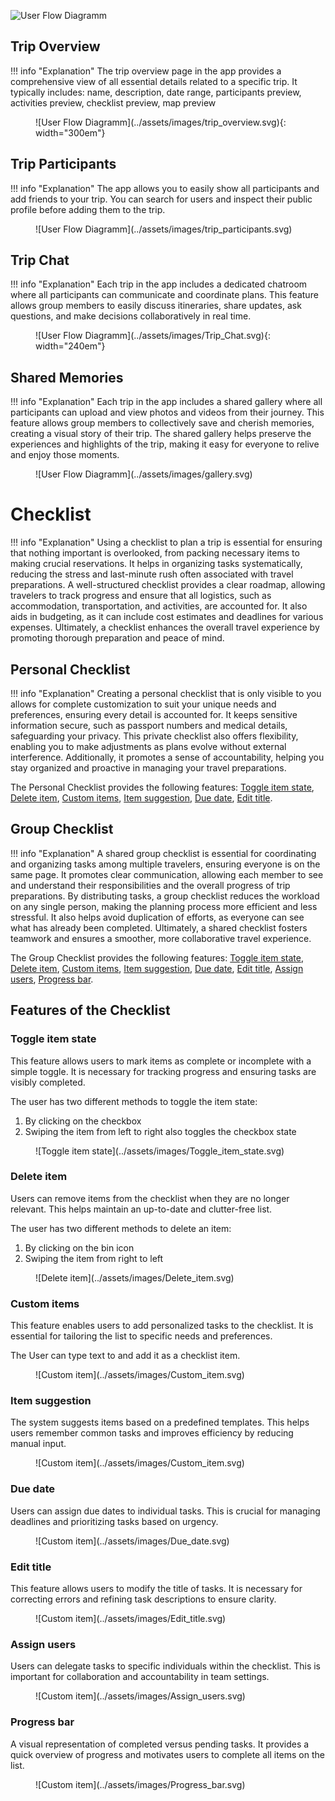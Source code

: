 ![User Flow Diagramm](../assets/images/Plan_Trips_User_Flow.svg)

## Trip Overview
!!! info "Explanation"
	The trip overview page in the app provides a comprehensive view of all essential details related to a specific trip. It typically includes: name, description, date range, participants preview, activities preview, checklist preview, map preview

<figure markdown="span">
  ![User Flow Diagramm](../assets/images/trip_overview.svg){: width="300em"}
</figure>

## Trip Participants
!!! info "Explanation"
	The app allows you to easily show all participants and add friends to your trip. You can search for users and inspect their public profile before adding them to the trip.

<figure markdown="span">
  ![User Flow Diagramm](../assets/images/trip_participants.svg)
</figure>

## Trip Chat
!!! info "Explanation"
	Each trip in the app includes a dedicated chatroom where all participants can communicate and coordinate plans. This feature allows group members to easily discuss itineraries, share updates, ask questions, and make decisions collaboratively in real time.

<figure markdown="span">
  ![User Flow Diagramm](../assets/images/Trip_Chat.svg){: width="240em"}
</figure>

## Shared Memories
!!! info "Explanation"
	Each trip in the app includes a shared gallery where all participants can upload and view photos and videos from their journey. This feature allows group members to collectively save and cherish memories, creating a visual story of their trip. The shared gallery helps preserve the experiences and highlights of the trip, making it easy for everyone to relive and enjoy those moments.

<figure markdown="span">
  ![User Flow Diagramm](../assets/images/gallery.svg)
</figure>

# Checklist
!!! info "Explanation"
    Using a checklist to plan a trip is essential for ensuring that nothing important is overlooked, from packing necessary items to making crucial reservations. It helps in organizing tasks systematically, reducing the stress and last-minute rush often associated with travel preparations. A well-structured checklist provides a clear roadmap, allowing travelers to track progress and ensure that all logistics, such as accommodation, transportation, and activities, are accounted for. It also aids in budgeting, as it can include cost estimates and deadlines for various expenses. Ultimately, a checklist enhances the overall travel experience by promoting thorough preparation and peace of mind.

## Personal Checklist
!!! info "Explanation"
    Creating a personal checklist that is only visible to you allows for complete customization to suit your unique needs and preferences, ensuring every detail is accounted for. It keeps sensitive information secure, such as passport numbers and medical details, safeguarding your privacy. This private checklist also offers flexibility, enabling you to make adjustments as plans evolve without external interference. Additionally, it promotes a sense of accountability, helping you stay organized and proactive in managing your travel preparations.

The Personal Checklist provides the following features: [Toggle item state](#toggle-item-state), [Delete item](#delete-item), [Custom items](#custom-items), [Item suggestion](#item-suggestion), [Due date](#due-date), [Edit title](#edit-task).

## Group Checklist
!!! info "Explanation"
    A shared group checklist is essential for coordinating and organizing tasks among multiple travelers, ensuring everyone is on the same page. It promotes clear communication, allowing each member to see and understand their responsibilities and the overall progress of trip preparations. By distributing tasks, a group checklist reduces the workload on any single person, making the planning process more efficient and less stressful. It also helps avoid duplication of efforts, as everyone can see what has already been completed. Ultimately, a shared checklist fosters teamwork and ensures a smoother, more collaborative travel experience.

The Group Checklist provides the following features: [Toggle item state](#toggle-item-state), [Delete item](#delete-item), [Custom items](#custom-items), [Item suggestion](#item-suggestion), [Due date](#due-date), [Edit title](#edit-task), [Assign users](#assign-users), [Progress bar](#progress-bar).

## Features of the Checklist

### Toggle item state
This feature allows users to mark items as complete or incomplete with a simple toggle. It is necessary for tracking progress and ensuring tasks are visibly completed. 

The user has two different methods to toggle the item state:

1. By clicking on the checkbox
2. Swiping the item from left to right also toggles the checkbox state


<figure markdown="span">
  ![Toggle item state](../assets/images/Toggle_item_state.svg)
</figure>

### Delete item
Users can remove items from the checklist when they are no longer relevant. This helps maintain an up-to-date and clutter-free list.

The user has two different methods to delete an item:

1. By clicking on the bin icon
2. Swiping the item from right to left 

<figure markdown="span">
  ![Delete item](../assets/images/Delete_item.svg)
</figure>

### Custom items
This feature enables users to add personalized tasks to the checklist. It is essential for tailoring the list to specific needs and preferences.

The User can type text to and add it as a checklist item.

<figure markdown="span">
  ![Custom item](../assets/images/Custom_item.svg)
</figure>

### Item suggestion
The system suggests items based on  a predefined templates. This helps users remember common tasks and improves efficiency by reducing manual input.

<figure markdown="span">
  ![Custom item](../assets/images/Custom_item.svg)
</figure>

### Due date
Users can assign due dates to individual tasks. This is crucial for managing deadlines and prioritizing tasks based on urgency.

<figure markdown="span">
  ![Custom item](../assets/images/Due_date.svg)
</figure>

### Edit title
This feature allows users to modify the title of tasks. It is necessary for correcting errors and refining task descriptions to ensure clarity.

<figure markdown="span">
  ![Custom item](../assets/images/Edit_title.svg)
</figure>

### Assign users
Users can delegate tasks to specific individuals within the checklist. This is important for collaboration and accountability in team settings.

<figure markdown="span">
  ![Custom item](../assets/images/Assign_users.svg)
</figure>

### Progress bar
A visual representation of completed versus pending tasks. It provides a quick overview of progress and motivates users to complete all items on the list.

<figure markdown="span">
  ![Custom item](../assets/images/Progress_bar.svg)
</figure>
